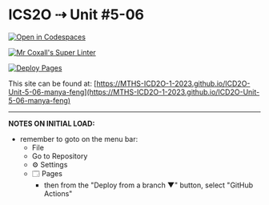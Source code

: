 # ICS2O ⇢ Unit #5-06

[![Open in Codespaces](https://classroom.github.com/assets/launch-codespace-7f7980b617ed060a017424585567c406b6ee15c891e84e1186181d67ecf80aa0.svg)](https://classroom.github.com/open-in-codespaces?assignment_repo_id=14989632)

[![Mr Coxall's Super Linter](https://github.com/MTHS-ICD2O-1-2023/ICD2O-Unit-5-06-manya-feng/workflows/Mr%20Coxall's%20Super%20Linter/badge.svg)](https://github.com/MTHS-ICD2O-1-2023/ICD2O-Unit-5-06-manya-feng/actions)

[![Deploy Pages](https://github.com/MTHS-ICD2O-1-2023/ICD2O-Unit-5-06-manya-feng/workflows/Deploy%20Pages/badge.svg)](https://github.com/MTHS-ICD2O-1-2023/ICD2O-Unit-5-06-manya-feng/actions)

This site can be found at: [https://MTHS-ICD2O-1-2023.github.io/ICD2O-Unit-5-06-manya-feng](https://MTHS-ICD2O-1-2023.github.io/ICD2O-Unit-5-06-manya-feng)

---

**NOTES ON INITIAL LOAD:**
- remember to goto on the menu bar:
  - File
  - Go to Repository
  - ⚙ Settings
  - 🗔 Pages
    - then from the "Deploy from a branch ▼" button, select "GitHub Actions"
